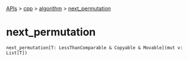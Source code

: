 [APIs](../../index.md) > [cpp](../index.md) > [algorithm](./index.md) > [next_permutation]()

# next_permutation

```
next_permutation[T: LessThanComparable & Copyable & Movable](mut v: List[T])
```
